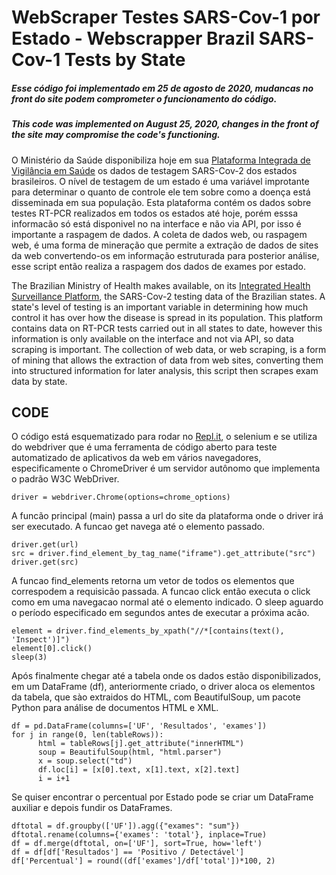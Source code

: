 # WebScraper Testes SARS-Cov-1 por Estado - Webscrapper Brazil SARS-Cov-1 Tests by State

##### Esse código foi implementado em 25 de agosto de 2020, mudancas no front do site podem comprometer o funcionamento do código.
##### This code was implemented on August 25, 2020, changes in the front of the site may compromise the code's functioning.

O Ministério da Saúde disponibiliza hoje em sua [Plataforma Integrada de Vigilância em Saúde](http://plataforma.saude.gov.br/coronavirus/virus-respiratorios/) os dados de testagem SARS-Cov-2 dos estados brasileiros. O nível de testagem de um estado é uma variável improtante para determinar o quanto de controle ele tem sobre como a doença está disseminada em sua população. Esta plataforma contém os dados sobre testes RT-PCR realizados em todos os estados até hoje, porém esssa informacão só está disponivel no na interface e não via API, por isso é importante a raspagem de dados. A coleta de dados web, ou raspagem web, é uma forma de mineração que permite a extração de dados de sites da web convertendo-os em informação estruturada para posterior análise, esse script então realiza a raspagem dos dados de exames por estado.

The Brazilian Ministry of Health makes available, on its [Integrated Health Surveillance Platform](http://plataforma.saude.gov.br/coronavirus/virus-respiratorios/), the SARS-Cov-2 testing data of the Brazilian states. A state's level of testing is an important variable in determining how much control it has over how the disease is spread in its population. This platform contains data on RT-PCR tests carried out in all states to date, however this information is only available on the interface and not via API, so data scraping is important. The collection of web data, or web scraping, is a form of mining that allows the extraction of data from web sites, converting them into structured information for later analysis, this script then scrapes exam data by state.

## CODE

O código está esquematizado para rodar no [Repl.it](https://repl.it/), o selenium e se utiliza do webdriver que é uma ferramenta de código aberto para teste automatizado de aplicativos da web em vários navegadores, especificamente o ChromeDriver é um servidor autônomo que implementa o padrão W3C WebDriver.
```
driver = webdriver.Chrome(options=chrome_options)
```

A funcão principal (main) passa a url do site da plataforma onde o driver irá ser executado. A funcao get navega até o elemento passado.
```
driver.get(url)
src = driver.find_element_by_tag_name("iframe").get_attribute("src")
driver.get(src)
```

A funcao find_elements retorna um vetor de todos os elementos que correspodem a requisicão passada. A funcao click então executa o click como em uma navegacao normal até o elemento indicado. O sleep aguardo o período especificado em segundos antes de executar a próxima acão.
```
element = driver.find_elements_by_xpath("//*[contains(text(), 'Inspect')]")
element[0].click()
sleep(3)
```

Após finalmente chegar até a tabela onde os dados estão disponibilizados, em um DataFrame (df), anteriormente criado, o driver aloca os elementos da tabela, que sào extraidos do HTML, com BeautifulSoup, um pacote Python para análise de documentos HTML e XML.

```
df = pd.DataFrame(columns=['UF', 'Resultados', 'exames'])
for j in range(0, len(tableRows)):
      html = tableRows[j].get_attribute("innerHTML")
      soup = BeautifulSoup(html, "html.parser")
      x = soup.select("td")
      df.loc[i] = [x[0].text, x[1].text, x[2].text]
      i = i+1    
```


Se quiser encontrar o percentual por Estado pode se criar um DataFrame auxiliar e depois fundir os DataFrames.

```
dftotal = df.groupby(['UF']).agg({"exames": "sum"})
dftotal.rename(columns={'exames': 'total'}, inplace=True)
df = df.merge(dftotal, on=['UF'], sort=True, how='left')
df = df[df['Resultados'] == 'Positivo / Detectável']
df['Percentual'] = round((df['exames']/df['total'])*100, 2)
```
